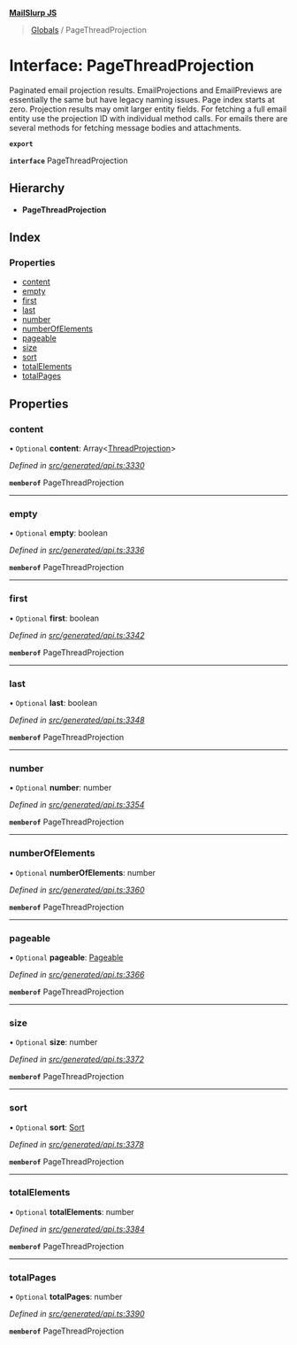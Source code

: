 **[MailSlurp JS](../README.md)**

> [Globals](../README.md) / PageThreadProjection

# Interface: PageThreadProjection

Paginated email projection results. EmailProjections and EmailPreviews are essentially the same but have legacy naming issues. Page index starts at zero. Projection results may omit larger entity fields. For fetching a full email entity use the projection ID with individual method calls. For emails there are several methods for fetching message bodies and attachments.

**`export`** 

**`interface`** PageThreadProjection

## Hierarchy

* **PageThreadProjection**

## Index

### Properties

* [content](pagethreadprojection.md#content)
* [empty](pagethreadprojection.md#empty)
* [first](pagethreadprojection.md#first)
* [last](pagethreadprojection.md#last)
* [number](pagethreadprojection.md#number)
* [numberOfElements](pagethreadprojection.md#numberofelements)
* [pageable](pagethreadprojection.md#pageable)
* [size](pagethreadprojection.md#size)
* [sort](pagethreadprojection.md#sort)
* [totalElements](pagethreadprojection.md#totalelements)
* [totalPages](pagethreadprojection.md#totalpages)

## Properties

### content

• `Optional` **content**: Array\<[ThreadProjection](threadprojection.md)>

*Defined in [src/generated/api.ts:3330](https://github.com/mailslurp/mailslurp-client/blob/c83a162/src/generated/api.ts#L3330)*

**`memberof`** PageThreadProjection

___

### empty

• `Optional` **empty**: boolean

*Defined in [src/generated/api.ts:3336](https://github.com/mailslurp/mailslurp-client/blob/c83a162/src/generated/api.ts#L3336)*

**`memberof`** PageThreadProjection

___

### first

• `Optional` **first**: boolean

*Defined in [src/generated/api.ts:3342](https://github.com/mailslurp/mailslurp-client/blob/c83a162/src/generated/api.ts#L3342)*

**`memberof`** PageThreadProjection

___

### last

• `Optional` **last**: boolean

*Defined in [src/generated/api.ts:3348](https://github.com/mailslurp/mailslurp-client/blob/c83a162/src/generated/api.ts#L3348)*

**`memberof`** PageThreadProjection

___

### number

• `Optional` **number**: number

*Defined in [src/generated/api.ts:3354](https://github.com/mailslurp/mailslurp-client/blob/c83a162/src/generated/api.ts#L3354)*

**`memberof`** PageThreadProjection

___

### numberOfElements

• `Optional` **numberOfElements**: number

*Defined in [src/generated/api.ts:3360](https://github.com/mailslurp/mailslurp-client/blob/c83a162/src/generated/api.ts#L3360)*

**`memberof`** PageThreadProjection

___

### pageable

• `Optional` **pageable**: [Pageable](pageable.md)

*Defined in [src/generated/api.ts:3366](https://github.com/mailslurp/mailslurp-client/blob/c83a162/src/generated/api.ts#L3366)*

**`memberof`** PageThreadProjection

___

### size

• `Optional` **size**: number

*Defined in [src/generated/api.ts:3372](https://github.com/mailslurp/mailslurp-client/blob/c83a162/src/generated/api.ts#L3372)*

**`memberof`** PageThreadProjection

___

### sort

• `Optional` **sort**: [Sort](sort.md)

*Defined in [src/generated/api.ts:3378](https://github.com/mailslurp/mailslurp-client/blob/c83a162/src/generated/api.ts#L3378)*

**`memberof`** PageThreadProjection

___

### totalElements

• `Optional` **totalElements**: number

*Defined in [src/generated/api.ts:3384](https://github.com/mailslurp/mailslurp-client/blob/c83a162/src/generated/api.ts#L3384)*

**`memberof`** PageThreadProjection

___

### totalPages

• `Optional` **totalPages**: number

*Defined in [src/generated/api.ts:3390](https://github.com/mailslurp/mailslurp-client/blob/c83a162/src/generated/api.ts#L3390)*

**`memberof`** PageThreadProjection
